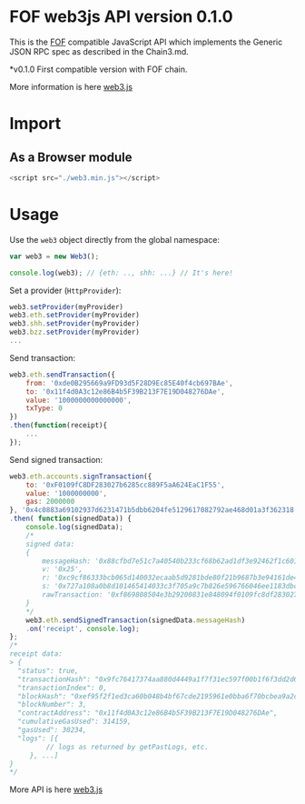# FOF web3js API version 0.1.0 

This is the [FOF](https://github.com/huizun) compatible JavaScript API which implements the Generic JSON RPC spec as described in the Chain3.md.

*v0.1.0 First compatible version with FOF chain.

More information is here [web3.js](https://github.com/ethereum/web3.js)


# Import

## As a Browser module
```js
<script src="./web3.min.js"></script>
```

# Usage

Use the `web3` object directly from the global namespace:

```js
var web3 = new Web3();
```

```js
console.log(web3); // {eth: .., shh: ...} // It's here!
```

Set a provider (`HttpProvider`):

```js
web3.setProvider(myProvider)
web3.eth.setProvider(myProvider)
web3.shh.setProvider(myProvider)
web3.bzz.setProvider(myProvider)
...
```

Send transaction:

```js
web3.eth.sendTransaction({
    from: '0xde0B295669a9FD93d5F28D9Ec85E40f4cb697BAe',
    to: '0x11f4d0A3c12e86B4b5F39B213F7E19D048276DAe',
    value: '1000000000000000',
    txType: 0
})
.then(function(receipt){
    ...
});
```

Send signed transaction:

```js
web3.eth.accounts.signTransaction({
    to: '0xF0109fC8DF283027b6285cc889F5aA624EaC1F55',
    value: '1000000000',
    gas: 2000000
}, '0x4c0883a69102937d6231471b5dbb6204fe5129617082792ae468d01a3f362318')
.then( function(signedData)) {
    console.log(signedData);
    /*
    signed data:
    {
        messageHash: '0x88cfbd7e51c7a40540b233cf68b62ad1df3e92462f1c6018d6d67eae0f3b08f5',
        v: '0x25',
        r: '0xc9cf86333bcb065d140032ecaab5d9281bde80f21b9687b3e94161de42d51895',
        s: '0x727a108a0b8d101465414033c3f705a9c7b826e596766046ee1183dbc8aeaa68',
        rawTransaction: '0xf869808504e3b29200831e848094f0109fc8df283027b6285cc889f5aa624eac1f55843b9aca008025a0c9cf86333bcb065d140032ecaab5d9281bde80f21b9687b3e94161de42d51895a0727a108a0b8d101465414033c3f705a9c7b826e596766046ee1183dbc8aeaa68'
    }
    */
    web3.eth.sendSignedTransaction(signedData.messageHash)
    .on('receipt', console.log);
};
/*
receipt data:
> {
  "status": true,
  "transactionHash": "0x9fc76417374aa880d4449a1f7f31ec597f00b1f6f3dd2d66f4c9c6c445836d8b",
  "transactionIndex": 0,
  "blockHash": "0xef95f2f1ed3ca60b048b4bf67cde2195961e0bba6f70bcbea9a2c4e133e34b46",
  "blockNumber": 3,
  "contractAddress": "0x11f4d0A3c12e86B4b5F39B213F7E19D048276DAe",
  "cumulativeGasUsed": 314159,
  "gasUsed": 30234,
  "logs": [{
         // logs as returned by getPastLogs, etc.
     }, ...]
}
*/
```


More API is here [web3.js](https://web3js.readthedocs.io/en/1.0/)